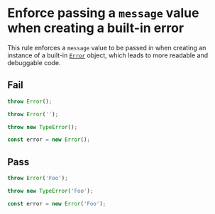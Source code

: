 # Enforce passing a `message` value when creating a built-in error

This rule enforces a `message` value to be passed in when creating an instance of a built-in [`Error`](https://developer.mozilla.org/en-US/docs/Web/JavaScript/Reference/Global_Objects/Error) object, which leads to more readable and debuggable code.


## Fail

```js
throw Error();
```

```js
throw Error('');
```

```js
throw new TypeError();
```

```js
const error = new Error();
```


## Pass

```js
throw Error('Foo');
```

```js
throw new TypeError('Foo');
```

```js
const error = new Error('Foo');
```
